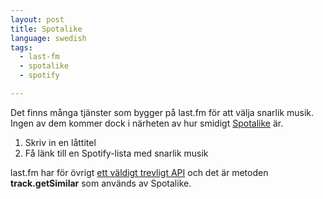 ```yaml
---
layout: post
title: Spotalike
language: swedish
tags:
  - last-fm
  - spotalike
  - spotify

---
```


<p>Det finns många tjänster som bygger på last.fm för att välja snarlik musik. Ingen av dem kommer dock i närheten av hur smidigt <a target="_blank" href="http://www.spotalike.com/">Spotalike</a> är.</p>



<ol>
<li>Skriv in en låttitel</li>
<li>Få länk till en Spotify-lista med snarlik musik</li>
</ol>

<p>last.fm har för övrigt <a target="_blank" href="http://www.lastfm.se/api/intro">ett väldigt trevligt API</a> och det är metoden <b>track.getSimilar</b> som används av Spotalike.</p>


